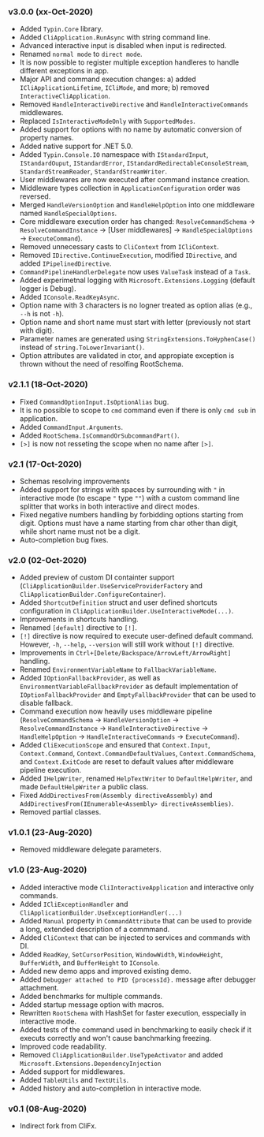 ### v3.0.0 (xx-Oct-2020)

- Added `Typin.Core` library.
- Added `CliApplication.RunAsync` with string command line.
- Advanced interactive input is disabled when input is redirected.
- Renamed `normal mode` to `direct mode`.
- It is now possible to register multiple exception handleres to handle different exceptions in app.
- Major API and command execution changes: a) added `ICliApplicationLifetime`, `ICliMode`, and more; b) removed `InteractiveCliApplication`.
- Removed `HandleInteractiveDirective` and `HandleInteractiveCommands` middlewares.
- Replaced `IsInteractiveModeOnly` with `SupportedModes`.
- Added support for options with no name by automatic conversion of property names.
- Added native support for .NET 5.0.
- Added `Typin.Console.IO` namespace with `IStandardInput`, `IStandardOuput`, `IStandardError`, `IStandardRedirectableConsoleStream`, `StandardStreamReader`, `StandardStreamWriter`.
- User middlewares are now executed after command instance creation.
- Middleware types collection in `ApplicationConfiguration` order was reversed.
- Merged `HandleVersionOption` and `HandleHelpOption` into one middleware named `HandleSpecialOptions`.
- Core middleware execution order has changed: `ResolveCommandSchema` -> `ResolveCommandInstance` -> [User middlewares] -> `HandleSpecialOptions` -> `ExecuteCommand`).
- Removed unnecessary casts to `CliContext` from `ICliContext`.
- Removed `IDirective.ContinueExecution`, modified `IDirective`, and added `IPipelinedDirective`.
- `CommandPipelineHandlerDelegate` now uses `ValueTask` instead of a `Task`.
- Added experimetnal logging with `Microsoft.Extensions.Logging` (default logger is Debug).
- Added `IConsole.ReadKeyAsync`.
- Option name with 3 characters is no logner treated as option alias (e.g., `--h` is not `-h`).
- Option name and short name must start with letter (previously not start with digit).
- Parameter names are generated using `StringExtensions.ToHyphenCase()` instead of `string.ToLowerInvariant()`.
- Option attributes are validated in ctor, and appropiate exception is thrown without the need of resolfing RootSchema.

### v2.1.1 (18-Oct-2020)

- Fixed `CommandOptionInput.IsOptionAlias` bug.
- It is no possible to scope to `cmd` command even if there is only `cmd sub` in application.
- Added `CommandInput.Arguments`.
- Added `RootSchema.IsCommandOrSubcommandPart()`.
- `[>]` is now not resseting the scope when no name after `[>]`.

### v2.1 (17-Oct-2020)

- Schemas resolving improvements
- Added support for strings with spaces by surrounding with `"` in interactive mode (to escape `"` type `""`) with a custom command line splitter that works in both interactive and direct modes.
- Fixed negative numbers handling by forbidding options starting from digit. Options must have a name starting from char other than digit, while short name must not be a digit.
- Auto-completion bug fixes.

### v2.0 (02-Oct-2020)

- Added preview of custom DI containter support (`CliApplicationBuilder.UseServiceProviderFactory` and `CliApplicationBuilder.ConfigureContainer`).
- Added `ShortcutDefinition` struct and user defined shortcuts configuration in `CliApplicationBuilder.UseInteractiveMode(...)`.
- Improvements in shortcuts handling.
- Renamed `[default]` directive to `[!]`.
- `[!]` directive is now required to execute user-defined default command. However, `-h`, `--help`, `--version` will still work without `[!]` directive.
- Improvements in `Ctrl+[Delete/Backspace/ArrowLeft/ArrowRight]` handling.
- Renamed `EnvironmentVariableName` to `FallbackVariableName`.
- Added `IOptionFallbackProvider`, as well as `EnvironmentVariableFallbackProvider` as default implementation of `IOptionFallbackProvider` and `EmptyFallbackProvider` that can be used to disable fallback.
- Command execution now heavily uses middleware pipeline (`ResolveCommandSchema` -> `HandleVersionOption` -> `ResolveCommandInstance` -> `HandleInteractiveDirective` -> `HandleHelpOption` -> `HandleInteractiveCommands` -> `ExecuteCommand`).
- Added `CliExecutionScope` and ensured that `Context.Input`, `Context.Command`, `Context.CommandDefaultValues`, `Context.CommandSchema`, and `Context.ExitCode` are reset to default values after middleware pipeline execution.
- Added `IHelpWriter`, renamed `HelpTextWriter` to `DefaultHelpWriter`, and made `DefaultHelpWriter` a public class.
- Fixed `AddDirectivesFrom(Assembly directiveAssembly)` and `AddDirectivesFrom(IEnumerable<Assembly> directiveAssemblies)`.
- Removed partial classes.

### v1.0.1 (23-Aug-2020)

- Removed middleware delegate parameters.

### v1.0 (23-Aug-2020)

- Added interactive mode `CliInteractiveApplication` and interactive only commands.
- Added `ICliExceptionHandler` and `CliApplicationBuilder.UseExceptionHandler(...)`
- Added	`Manual` property in `CommandAttribute` that can be used to provide a long, extended description of a commmand.
- Added `CliContext` that can be injected to services and commands with DI.
- Added `ReadKey`, `SetCursorPosition`, `WindowWidth`, `WindowHeight`, `BufferWidth`, and `BufferHeight` to `IConsole`.
- Added new demo apps and improved existing demo.
- Added `Debugger attached to PID {processId}.` message after debugger attachment.
- Added benchmarks for multiple commands.
- Added startup message option with macros.
- Rewritten `RootSchema` with HashSet for faster execution, esspecially in interactive mode.
- Added tests of the command used in benchmarking to easily check if it executs correctly and won't cause banchmarking freezing.
- Improved code readability.
- Removed `CliApplicationBuilder.UseTypeActivator` and added `Microsoft.Extensions.DependencyInjection`
- Added support for middlewares.
- Added `TableUtils` and `TextUtils`.
- Added history and auto-completion in interactive mode.

### v0.1 (08-Aug-2020)

- Indirect fork from CliFx.
